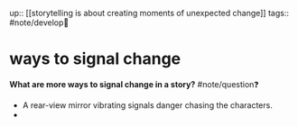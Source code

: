 up:: [[storytelling is about creating moments of unexpected change]]
tags:: #note/develop🍃 

# ways to signal change



**What are more ways to signal change in a story?** #note/question❓ 

- A rear-view mirror vibrating signals danger chasing the characters.
- 